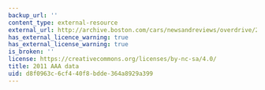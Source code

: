 ```yaml
---
backup_url: ''
content_type: external-resource
external_url: http://archive.boston.com/cars/newsandreviews/overdrive/2011/04/average_car_ownership_nearly_9000_per_year.html
has_external_licence_warning: true
has_external_license_warning: true
is_broken: ''
license: https://creativecommons.org/licenses/by-nc-sa/4.0/
title: 2011 AAA data
uid: d8f0963c-6cf4-40f8-bdde-364a8929a399
---
```

